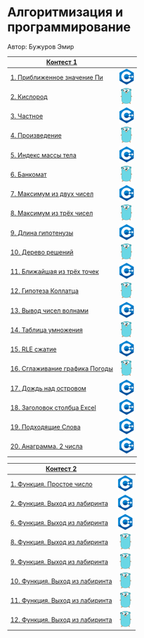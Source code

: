 # Алгоритмизация и программирование

Автор: Бужуров Эмир

|[Контест 1](https://contest.yandex.ru/contest/52142/problems/) |  |
| --- | :-: |
| [1. Приближенное значение Пи](./contest_01/01/main.cpp) | ![icon](./img/cpp.png) |
| [2. Кислород](./contest_01/02/main.go) |  ![](./img/go.png) |
| [3. Частное](./contest_01/03/main.cpp) | ![](./img/cpp.png) |
| [4. Произведение](./contest_01/04/main.go) | ![](./img/go.png) |
| [5. Индекс массы тела](./contest_01/05/main.cpp) | ![](./img/cpp.png) |
| [6. Банкомат](./contest_01/06/main.go) | ![](./img/go.png) |
| [7. Максимум из двух чисел](./contest_01/07/main.cpp) | ![](./img/cpp.png) |
| [8. Максимум из трёх чисел](./contest_01/08/main.go) | ![](./img/go.png) |
| [9. Длина гипотенузы](./contest_01/09/main.cpp) | ![](./img/cpp.png) |
| [10. Дерево решений](./contest_01/10/main.go) | ![](./img/go.png) |
| [11. Ближайшая из трёх точек](./contest_01/11/main.cpp) | ![](./img/cpp.png) |
| [12. Гипотеза Коллатца](./contest_01/12/main.go) | ![](./img/go.png) |
| [13. Вывод чисел волнами](./contest_01/13/main.cpp) | ![](./img/cpp.png) |
| [14. Таблица умножения](./contest_01/14/main.go) | ![](./img/go.png) |
| [15. RLE сжатие](./contest_01/15/main.cpp) | ![](./img/cpp.png) |
| [16. Сглаживание графика Погоды](./contest_01/16/main.go) | ![](./img/go.png) |
| [17. Дождь над островом](./contest_01/17/main.cpp) | ![](./img/cpp.png) |
| [18. Заголовок столбца Excel](./contest_01/18/main.cpp) | ![](./img/cpp.png) |
| [19. Подходящие Слова](./contest_01/19/main.cpp) | ![](./img/cpp.png) |
| [20. Анаграмма. 2 числа](./contest_01/20/main.cpp) | ![](./img/cpp.png) |

|[Контест 2](https://contest.yandex.ru/contest/52676/problems/) |  |
| --- | :-: |
| [1. Функция. Простое число](./contest_02/01/main.cpp) | ![](./img/cpp.png) |
| [2. Функция. Выход из лабиринта](./contest_02/02/main.cpp) |  ![](./img/cpp.png) |
| [6. Функция. Выход из лабиринта](./contest_02/06/main.cpp) |  ![](./img/cpp.png) |
| [8. Функция. Выход из лабиринта](./contest_02/08/main.go) |  ![](./img/go.png) |
| [9. Функция. Выход из лабиринта](./contest_02/09/main.go) |  ![](./img/go.png) |
| [10. Функция. Выход из лабиринта](./contest_02/10/main.go) |  ![](./img/go.png) |
| [11. Функция. Выход из лабиринта](./contest_02/11/main.go) |  ![](./img/go.png) |
| [12. Функция. Выход из лабиринта](./contest_02/12/main.go) |  ![](./img/go.png) |
